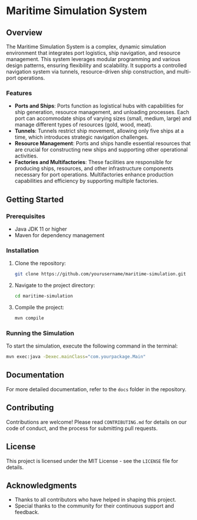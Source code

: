 # Maritime Simulation System

## Overview

The Maritime Simulation System is a complex, dynamic simulation environment that integrates port logistics, ship navigation, and resource management. This system leverages modular programming and various design patterns, ensuring flexibility and scalability. It supports a controlled navigation system via tunnels, resource-driven ship construction, and multi-port operations.

### Features

- **Ports and Ships**: Ports function as logistical hubs with capabilities for ship generation, resource management, and unloading processes. Each port can accommodate ships of varying sizes (small, medium, large) and manage different types of resources (gold, wood, meat).
- **Tunnels**: Tunnels restrict ship movement, allowing only five ships at a time, which introduces strategic navigation challenges.
- **Resource Management**: Ports and ships handle essential resources that are crucial for constructing new ships and supporting other operational activities.
- **Factories and Multifactories**: These facilities are responsible for producing ships, resources, and other infrastructure components necessary for port operations. Multifactories enhance production capabilities and efficiency by supporting multiple factories.

## Getting Started

### Prerequisites

- Java JDK 11 or higher
- Maven for dependency management

### Installation

1. Clone the repository:
   ```bash
   git clone https://github.com/yourusername/maritime-simulation.git
   ```
2. Navigate to the project directory:
   ```bash
   cd maritime-simulation
   ```
3. Compile the project:
   ```bash
   mvn compile
   ```

### Running the Simulation

To start the simulation, execute the following command in the terminal:
```bash
mvn exec:java -Dexec.mainClass="com.yourpackage.Main"
```

## Documentation

For more detailed documentation, refer to the `docs` folder in the repository.

## Contributing

Contributions are welcome! Please read `CONTRIBUTING.md` for details on our code of conduct, and the process for submitting pull requests.

## License

This project is licensed under the MIT License - see the `LICENSE` file for details.

## Acknowledgments

- Thanks to all contributors who have helped in shaping this project.
- Special thanks to the community for their continuous support and feedback.
